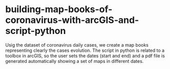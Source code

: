 # building-map-books-of-coronavirus-with-arcGIS-and-script-python
Usig the dataset of coronavirus daily cases, we create a map books representing clearly the cases evolution. The script in python is related to a toolbox in arcGIS, so the user sets the dates (start and end) and a pdf file is generated automatically showing a set of maps in different dates.  
